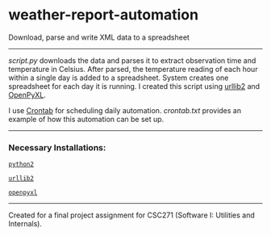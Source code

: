 # weather-report-automation

Download, parse and write XML data to a spreadsheet

---

<i>script.py</i> downloads the data and parses it to extract observation time and temperature in Celsius. After parsed, the temperature reading of each hour within a single day is added to a spreadsheet. System creates one spreadsheet for each day it is running. I created this script using [urllib2](https://docs.python.org/2/library/urllib2.html) and [OpenPyXL](https://openpyxl.readthedocs.io/en/default/).

I use [Crontab](http://crontab.org/) for scheduling daily automation. <i>crontab.txt</i> provides an example of how this automation can be set up.

---

<h3>Necessary Installations:</h3>

[`python2`](https://docs.python.org/2/)

[`urllib2`](https://docs.python.org/2/library/urllib2.html)

[`openpyxl`](https://openpyxl.readthedocs.io/en/default/)

---

Created for a final project assignment for CSC271 (Software I: Utilities and Internals).

